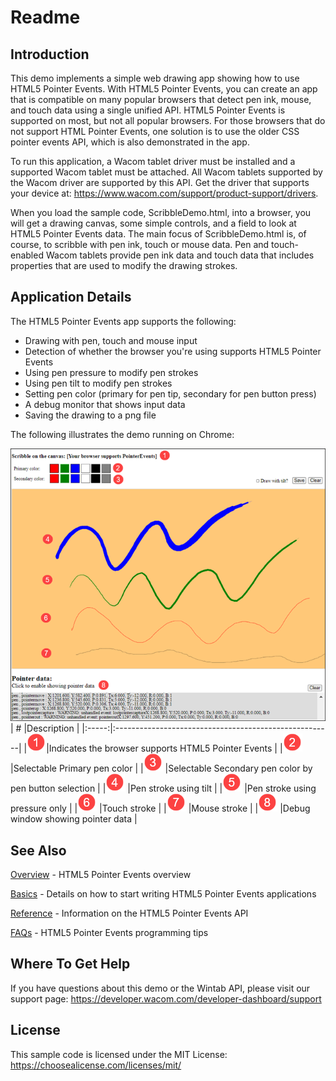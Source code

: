 # Readme

## Introduction
This demo implements a simple web drawing app showing how to use HTML5 Pointer Events. With HTML5 Pointer Events, you can create an app that is compatible on many popular browsers that detect pen ink, mouse, and touch data using a single unified API. HTML5 Pointer Events is supported on most, but not all popular browsers. For those browsers that do not support HTML Pointer Events, one solution is to use the older CSS pointer events API, which is also demonstrated in the app.

To run this application, a Wacom tablet driver must be installed and a supported Wacom tablet must be attached. All Wacom tablets supported by the Wacom driver are supported by this API. Get the driver that supports your device at: https://www.wacom.com/support/product-support/drivers.

When you load the sample code, ScribbleDemo.html, into a browser, you will get a drawing canvas, some simple controls, and a field to look at HTML5 Pointer Events data. The main focus of ScribbleDemo.html is, of course, to scribble with pen ink, touch or mouse data. Pen and touch-enabled Wacom tablets provide pen ink data and touch data that includes properties that are used to modify the drawing strokes.  

## Application Details
The HTML5 Pointer Events app supports the following:

* Drawing with pen, touch and mouse input
* Detection of whether the browser you're using supports HTML5 Pointer Events
* Using pen pressure to modify pen strokes
* Using pen tilt to modify pen strokes
* Setting pen color (primary for pen tip, secondary for pen button press)
* A debug monitor that shows input data
* Saving the drawing to a png file

The following illustrates the demo running on Chrome:  

![ScribbleDemo](./Media/sc-rm-sdupe-demo.png)
|	#	|Description											|
|:-----:|:------------------------------------------------------|
|![1](./Media/rm_1.png)|Indicates the browser supports HTML5 Pointer Events	|
|![2](./Media/rm_2.png)	|Selectable Primary pen color							|
|![3](./Media/rm_3.png)		|Selectable Secondary pen color by pen button selection	|
|![4](./Media/rm_4.png)	|Pen stroke using tilt									|
|![5](./Media/rm_5.png)	|Pen stroke using pressure only							|
|![6](./Media/rm_6.png)		|Touch stroke											|
|![7](./Media/rm_7.png)	|Mouse stroke											|
|![8](./Media/rm_8.png)		|Debug window showing pointer data						|


## See Also 
[Overview](https://developer-docs.wacom.com/wacom-device-api/docs/web-api-overview) - HTML5 Pointer Events overview  

[Basics](https://developer-docs.wacom.com/wacom-device-api/docs/web-api-basics) - Details on how to start writing HTML5 Pointer Events applications  

[Reference](https://developer-docs.wacom.com/wacom-device-api/docs/web-api-reference) - Information on the HTML5 Pointer Events API  

[FAQs](https://developer-docs.wacom.com/wacom-device-api/docs/web-api-faqs) - HTML5 Pointer Events programming tips  

## Where To Get Help
If you have questions about this demo or the Wintab API, please visit our support page: https://developer.wacom.com/developer-dashboard/support

## License
This sample code is licensed under the MIT License: https://choosealicense.com/licenses/mit/